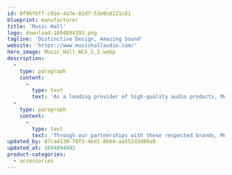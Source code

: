 ```yaml
---
id: 0f96fbff-c92e-4a7e-82d7-53e0c6221c81
blueprint: manufacturer
title: 'Music Hall'
logo: download-1694894393.png
tagline: 'Distinctive Design, Amazing Sound'
website: 'https://www.musichallaudio.com/'
hero_image: Music_Hall_WCS_5_2.webp
description:
  -
    type: paragraph
    content:
      -
        type: text
        text: 'As a leading provider of high-quality audio products, Music Hall is proud to be the US distributor of several exceptional brands, including Music Hall itself, Bellari, and Spin Clean. We work closely with these companies to bring their outstanding products to a wider audience, providing music lovers with access to the best audio equipment available.'
  -
    type: paragraph
    content:
      -
        type: text
        text: 'Through our partnerships with these respected brands, Music Hall is able to offer a diverse range of audio products, from turntables and phono preamps to headphone amplifiers and record cleaning solutions. With a commitment to exceptional quality and performance, all of our distributed brands share our passion for delivering the best possible audio experience to our customers.'
updated_by: 87ca4130-78f3-4ed1-8b64-aa552d3d08a8
updated_at: 1694894402
product-categories:
  - accessories
---
```

